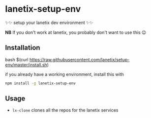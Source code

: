 lanetix-setup-env
=================
:sparkles::sparkles: setup your lanetix dev environment :sparkles::sparkles:

__NB__ If you don't work at lanetix, you probably don't want to use this :wink:

Installation
------------

bash $(curl https://raw.githubusercontent.com/lanetix/setup-env/master/install.sh)

if you already have a working environment, install this with
```bash
npm install -g lanetix-setup-env
```

Usage
-----

- `lx-clone` clones all the repos for the lanetix services
